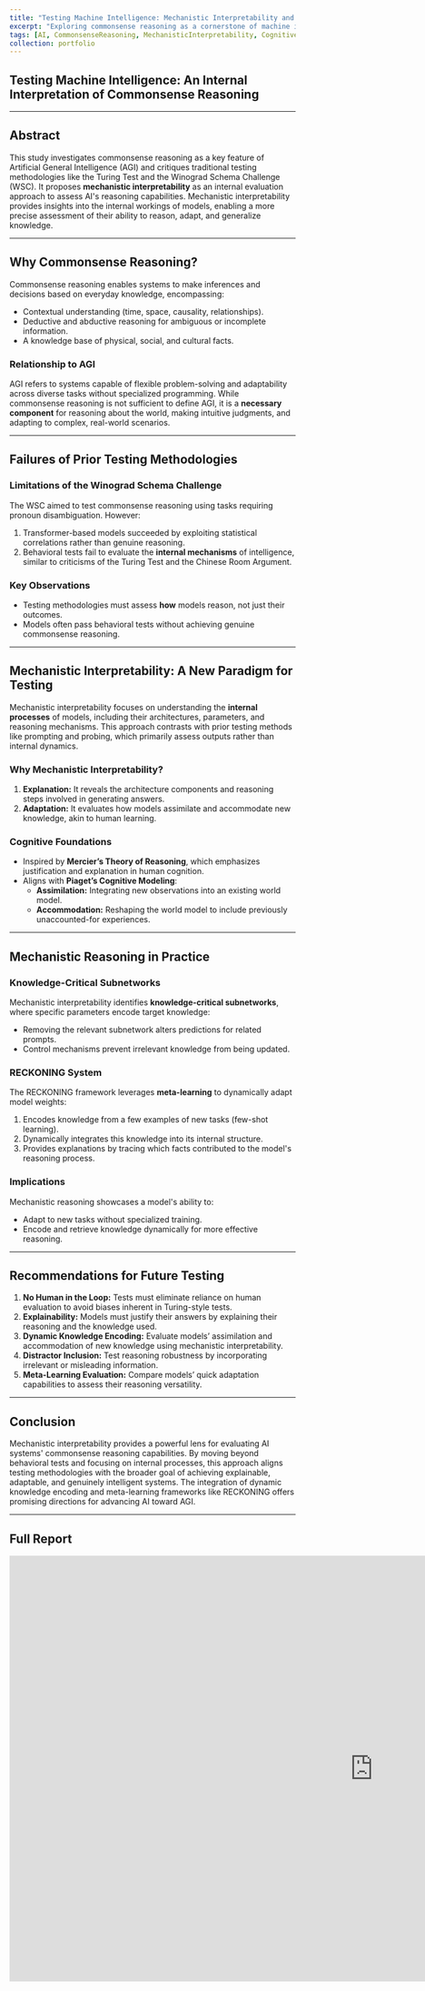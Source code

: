```yaml
---
title: "Testing Machine Intelligence: Mechanistic Interpretability and Commonsense Reasoning"
excerpt: "Exploring commonsense reasoning as a cornerstone of machine intelligence and evaluating mechanistic interpretability as a method for assessing AI capabilities."
tags: [AI, CommonsenseReasoning, MechanisticInterpretability, CognitiveScience, AGI]
collection: portfolio
---
```


## Testing Machine Intelligence: An Internal Interpretation of Commonsense Reasoning

---

## Abstract

This study investigates commonsense reasoning as a key feature of Artificial General Intelligence (AGI) and critiques traditional testing methodologies like the Turing Test and the Winograd Schema Challenge (WSC). It proposes **mechanistic interpretability** as an internal evaluation approach to assess AI's reasoning capabilities. Mechanistic interpretability provides insights into the internal workings of models, enabling a more precise assessment of their ability to reason, adapt, and generalize knowledge.

---

## Why Commonsense Reasoning?

Commonsense reasoning enables systems to make inferences and decisions based on everyday knowledge, encompassing:
- Contextual understanding (time, space, causality, relationships).
- Deductive and abductive reasoning for ambiguous or incomplete information.
- A knowledge base of physical, social, and cultural facts.

### Relationship to AGI
AGI refers to systems capable of flexible problem-solving and adaptability across diverse tasks without specialized programming. While commonsense reasoning is not sufficient to define AGI, it is a **necessary component** for reasoning about the world, making intuitive judgments, and adapting to complex, real-world scenarios.

---

## Failures of Prior Testing Methodologies

### Limitations of the Winograd Schema Challenge
The WSC aimed to test commonsense reasoning using tasks requiring pronoun disambiguation. However:
1. Transformer-based models succeeded by exploiting statistical correlations rather than genuine reasoning.
2. Behavioral tests fail to evaluate the **internal mechanisms** of intelligence, similar to criticisms of the Turing Test and the Chinese Room Argument.

### Key Observations
- Testing methodologies must assess **how** models reason, not just their outcomes.
- Models often pass behavioral tests without achieving genuine commonsense reasoning.

---

## Mechanistic Interpretability: A New Paradigm for Testing

Mechanistic interpretability focuses on understanding the **internal processes** of models, including their architectures, parameters, and reasoning mechanisms. This approach contrasts with prior testing methods like prompting and probing, which primarily assess outputs rather than internal dynamics.

### Why Mechanistic Interpretability?
1. **Explanation:** It reveals the architecture components and reasoning steps involved in generating answers.
2. **Adaptation:** It evaluates how models assimilate and accommodate new knowledge, akin to human learning.

### Cognitive Foundations
- Inspired by **Mercier’s Theory of Reasoning**, which emphasizes justification and explanation in human cognition.
- Aligns with **Piaget’s Cognitive Modeling**:
  - **Assimilation:** Integrating new observations into an existing world model.
  - **Accommodation:** Reshaping the world model to include previously unaccounted-for experiences.

---

## Mechanistic Reasoning in Practice

### Knowledge-Critical Subnetworks
Mechanistic interpretability identifies **knowledge-critical subnetworks**, where specific parameters encode target knowledge:
- Removing the relevant subnetwork alters predictions for related prompts.
- Control mechanisms prevent irrelevant knowledge from being updated.

### RECKONING System
The RECKONING framework leverages **meta-learning** to dynamically adapt model weights:
1. Encodes knowledge from a few examples of new tasks (few-shot learning).
2. Dynamically integrates this knowledge into its internal structure.
3. Provides explanations by tracing which facts contributed to the model's reasoning process.

### Implications
Mechanistic reasoning showcases a model's ability to:
- Adapt to new tasks without specialized training.
- Encode and retrieve knowledge dynamically for more effective reasoning.

---

## Recommendations for Future Testing

1. **No Human in the Loop:** Tests must eliminate reliance on human evaluation to avoid biases inherent in Turing-style tests.
2. **Explainability:** Models must justify their answers by explaining their reasoning and the knowledge used.
3. **Dynamic Knowledge Encoding:** Evaluate models’ assimilation and accommodation of new knowledge using mechanistic interpretability.
4. **Distractor Inclusion:** Test reasoning robustness by incorporating irrelevant or misleading information.
5. **Meta-Learning Evaluation:** Compare models’ quick adaptation capabilities to assess their reasoning versatility.

---

## Conclusion

Mechanistic interpretability provides a powerful lens for evaluating AI systems' commonsense reasoning capabilities. By moving beyond behavioral tests and focusing on internal processes, this approach aligns testing methodologies with the broader goal of achieving explainable, adaptable, and genuinely intelligent systems. The integration of dynamic knowledge encoding and meta-learning frameworks like RECKONING offers promising directions for advancing AI toward AGI.

---

## Full Report

<iframe src="https://riccardocampanella.github.io/rc-homepage/files/Final_paper_RiccardoCampanella.pdf" 
        frameborder="0" width="1280" height="749" allowfullscreen="true" mozallowfullscreen="true" webkitallowfullscreen="true"></iframe>

